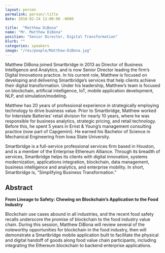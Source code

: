 ```yaml
---
layout: person
permalink: person/:title
date: 2018-02-24 12:00:00 -0600

title:  "Matthew DiBona"
name: "Mr. Matthew DiBona"
position: "Senior Director, Digital Transformation"
blurb: ""
categories: speakers
image: "/res/people/Matthew-DiBona.jpg"
---
```


Matthew DiBona joined Smartbridge in 2013 as Director of Business Intelligence and Analytics, and is now Senior Director leading the firm’s Digital Innovations practice.  In his current role, Matthew is focused on developing and delivering Smartbridge’s services that help clients achieve their digital transformation.  Under his leadership, Matthew’s team is focused on blockchain, artificial intelligence, IoT, mobile application development, NLP, and simulation/modeling.

Matthew has 20 years of professional experience in strategically employing technology to drive business value. Prior to Smartbridge, Matthew worked for Interstate Batteries’ retail division for nearly 10 years, where he was responsible for business analytics, strategic pricing, and retail technology.  Before this, he spent 5 years in Ernst & Young’s management consulting practice (now part of Capgemini).  He earned his Bachelor of Science in Mechanical Engineering from Iowa State University.

Smartbridge is a full-service professional services firm based in Houston, and is a member of the Enterprise Ethereum Alliance. Through its breadth of services, Smartbridge helps its clients with digital innovation, systems modernization, applications integration, blockchain, data management, business intelligence and analytics, and enterprise mobility.  In short, Smartbridge is, “Simplifying Business Transformation.”

## Abstract

**From Lineage to Safety: Chewing on Blockchain’s Application to the Food Industry**

Blockchain use cases abound in all industries, and the recent food safety recalls underscore the promise of blockchain to the food industry value chain.  During this session, Matthew DiBona will review several of the noteworthy opportunities for blockchain in the food industry, then will demonstrate a Smartbridge mobile application built to facilitate the physical and digital handoff of goods along food value chain participants, including integrating the Ethereum blockchain to backend enterprise applications.
